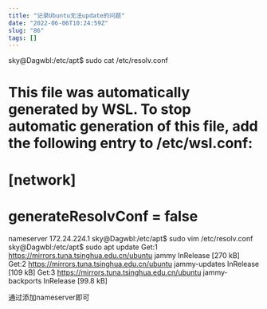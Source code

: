 ```yaml
---
title: "记录Ubuntu无法update的问题"
date: "2022-06-06T10:24:59Z"
slug: "86"
tags: []
---
```

sky@Dagwbl:/etc/apt$ sudo cat /etc/resolv.conf
# This file was automatically generated by WSL. To stop automatic generation of this file, add the following entry to /etc/wsl.conf:
# [network]
# generateResolvConf = false
nameserver 172.24.224.1
sky@Dagwbl:/etc/apt$ sudo vim /etc/resolv.conf
sky@Dagwbl:/etc/apt$ sudo apt update
Get:1 https://mirrors.tuna.tsinghua.edu.cn/ubuntu jammy InRelease [270 kB]
Get:2 https://mirrors.tuna.tsinghua.edu.cn/ubuntu jammy-updates InRelease [109 kB]
Get:3 https://mirrors.tuna.tsinghua.edu.cn/ubuntu jammy-backports InRelease [99.8 kB]

通过添加nameserver即可
